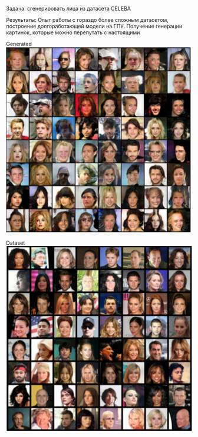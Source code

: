 Задача: 
сгенерировать лица из датасета CELEBA

Результаты:
Опыт работы с гораздо более сложным датасетом, построение долгоработающей модели на ГПУ. Получение генерации картинок, которые можно перепутать с настоящими 

Generated
![alt text](https://github.com/messlav/practice/blob/main/GAN%20CELEBA/generated_images_5_epoch.png)

Dataset
![alt text](https://github.com/messlav/practice/blob/main/GAN%20CELEBA/celeba_images.png)
